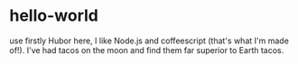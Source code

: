 # hello-world
use firstly
Hubor here, I like Node.js and coffeescript (that's what I'm made of!).
I've had tacos on the moon and find them far superior to Earth tacos.
